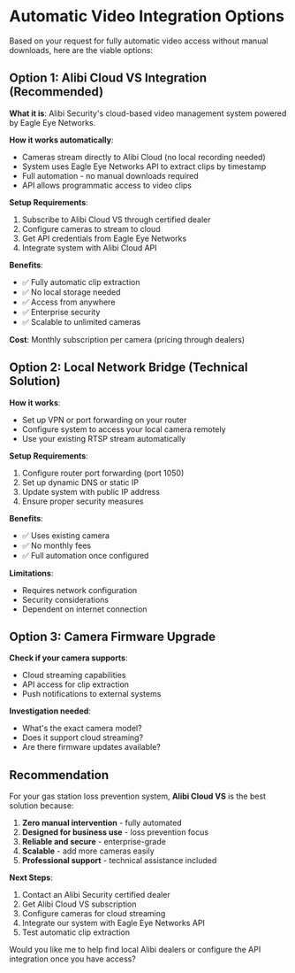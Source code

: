 # Automatic Video Integration Options

Based on your request for fully automatic video access without manual downloads, here are the viable options:

## Option 1: Alibi Cloud VS Integration (Recommended)

**What it is**: Alibi Security's cloud-based video management system powered by Eagle Eye Networks.

**How it works automatically**:
- Cameras stream directly to Alibi Cloud (no local recording needed)
- System uses Eagle Eye Networks API to extract clips by timestamp
- Full automation - no manual downloads required
- API allows programmatic access to video clips

**Setup Requirements**:
1. Subscribe to Alibi Cloud VS through certified dealer
2. Configure cameras to stream to cloud
3. Get API credentials from Eagle Eye Networks
4. Integrate system with Alibi Cloud API

**Benefits**:
- ✅ Fully automatic clip extraction
- ✅ No local storage needed
- ✅ Access from anywhere
- ✅ Enterprise security
- ✅ Scalable to unlimited cameras

**Cost**: Monthly subscription per camera (pricing through dealers)

## Option 2: Local Network Bridge (Technical Solution)

**How it works**:
- Set up VPN or port forwarding on your router
- Configure system to access your local camera remotely
- Use your existing RTSP stream automatically

**Setup Requirements**:
1. Configure router port forwarding (port 1050)
2. Set up dynamic DNS or static IP
3. Update system with public IP address
4. Ensure proper security measures

**Benefits**:
- ✅ Uses existing camera
- ✅ No monthly fees
- ✅ Full automation once configured

**Limitations**:
- Requires network configuration
- Security considerations
- Dependent on internet connection

## Option 3: Camera Firmware Upgrade

**Check if your camera supports**:
- Cloud streaming capabilities
- API access for clip extraction
- Push notifications to external systems

**Investigation needed**:
- What's the exact camera model?
- Does it support cloud streaming?
- Are there firmware updates available?

## Recommendation

For your gas station loss prevention system, **Alibi Cloud VS** is the best solution because:

1. **Zero manual intervention** - fully automated
2. **Designed for business use** - loss prevention focus
3. **Reliable and secure** - enterprise-grade
4. **Scalable** - add more cameras easily
5. **Professional support** - technical assistance included

**Next Steps**:
1. Contact an Alibi Security certified dealer
2. Get Alibi Cloud VS subscription
3. Configure cameras for cloud streaming
4. Integrate our system with Eagle Eye Networks API
5. Test automatic clip extraction

Would you like me to help find local Alibi dealers or configure the API integration once you have access?